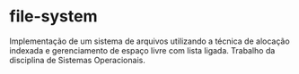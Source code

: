 # file-system
Implementação de um sistema de arquivos utilizando a técnica de alocação indexada e gerenciamento de espaço livre com lista ligada. Trabalho da disciplina de Sistemas Operacionais.
